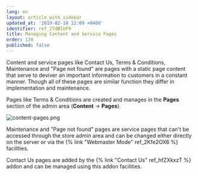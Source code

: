 ```yaml
---
lang: en
layout: article_with_sidebar
updated_at: '2019-02-18 12:09 +0400'
identifier: ref_27dBlUF9
title: Managing Content and Service Pages
order: 130
published: false
---
```

Content and service pages like Contact Us, Terms & Conditions, Maintenance and "Page not found" are pages with a static page content that serve to deviver an important information to customers in a constant manner. Though all of these pages are similar function they differ in implementation and maintenance.

Pages like Terms & Conditions are created and manages in the **Pages** section of the admin area (**Content** -> **Pages**).

![content-pages.png]({{site.baseurl}}/attachments/ref_27dBlUF9/content-pages.png)

Maintenance and "Page not found" pages are service pages that can't be accessed through the store admin area and can be changed either directly on the server or via the {% link "Webmaster Mode" ref_2Kfe2OX6 %} facilities.

Contact Us pages are added by the {% link "Contact Us" ref_hfZXkxzT %} addon and can be managed using this addon facilities.




